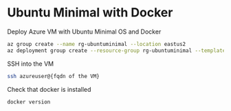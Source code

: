 # Ubuntu Minimal with Docker

Deploy Azure VM with Ubuntu Minimal OS and Docker

```bash
az group create --name rg-ubuntuminimal --location eastus2
az deployment group create --resource-group rg-ubuntuminimal --template-file ubuntu-minimal.bicep -o json
```

SSH into the VM

```bash
ssh azureuser@{fqdn of the VM}
```

Check that docker is installed

```bash
docker version
```
